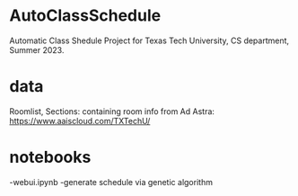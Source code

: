 # AutoClassSchedule
Automatic Class Shedule Project for Texas Tech University, CS department, Summer 2023.


# data
Roomlist, Sections: containing room info from Ad Astra: https://www.aaiscloud.com/TXTechU/

# notebooks
-webui.ipynb
-generate schedule via genetic algorithm

